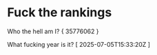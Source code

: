# Fuck the rankings

Who the hell am I?
{ 35776062 }

What fucking year is it?
[ 2025-07-05T15:33:20Z ]
